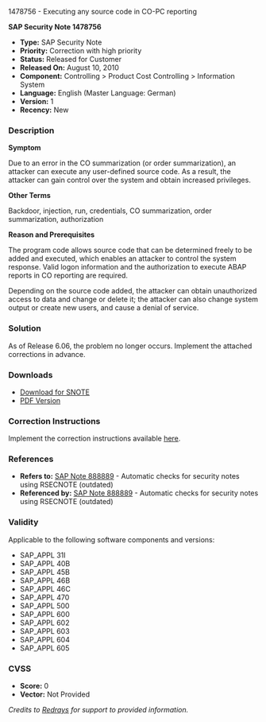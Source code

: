 1478756 - Executing any source code in CO-PC reporting

**SAP Security Note 1478756**

- **Type:** SAP Security Note
- **Priority:** Correction with high priority
- **Status:** Released for Customer
- **Released On:** August 10, 2010
- **Component:** Controlling > Product Cost Controlling > Information System
- **Language:** English (Master Language: German)
- **Version:** 1
- **Recency:** New

### Description

**Symptom**

Due to an error in the CO summarization (or order summarization), an attacker can execute any user-defined source code. As a result, the attacker can gain control over the system and obtain increased privileges.

**Other Terms**

Backdoor, injection, run, credentials, CO summarization, order summarization, authorization

**Reason and Prerequisites**

The program code allows source code that can be determined freely to be added and executed, which enables an attacker to control the system response. Valid logon information and the authorization to execute ABAP reports in CO reporting are required.

Depending on the source code added, the attacker can obtain unauthorized access to data and change or delete it; the attacker can also change system output or create new users, and cause a denial of service.

### Solution

As of Release 6.06, the problem no longer occurs. Implement the attached corrections in advance.

### Downloads

- [Download for SNOTE](https://notesdownloads.sap.com/note/0040000008748722017)
- [PDF Version](https://userapps.support.sap.com/sap/support/sfm/notes/print/0001478756?language=en-US&token=FAAA1BD9B5F11F955CC017EAC83A98B5)

### Correction Instructions

Implement the correction instructions available [here](https://me.sap.com/corrins/0001478756/1).

### References

- **Refers to:** [SAP Note 888889](https://me.sap.com/notes/888889) - Automatic checks for security notes using RSECNOTE (outdated)
- **Referenced by:** [SAP Note 888889](https://me.sap.com/notes/888889) - Automatic checks for security notes using RSECNOTE (outdated)

### Validity

Applicable to the following software components and versions:

- SAP_APPL 31I
- SAP_APPL 40B
- SAP_APPL 45B
- SAP_APPL 46B
- SAP_APPL 46C
- SAP_APPL 470
- SAP_APPL 500
- SAP_APPL 600
- SAP_APPL 602
- SAP_APPL 603
- SAP_APPL 604
- SAP_APPL 605

### CVSS

- **Score:** 0
- **Vector:** Not Provided

*Credits to [Redrays](https://redrays.io) for support to provided information.*
